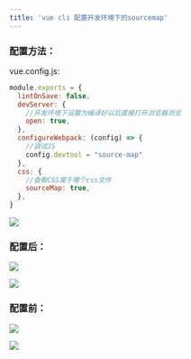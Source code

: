 ```yaml
---
title: 'vue cli 配置开发环境下的sourcemap'
---   
```

### 配置方法：

vue.config.js:

```javascript
module.exports = {
  lintOnSave: false,
  devServer: {
    //开发环境下设置为编译好以后直接打开浏览器浏览
    open: true,
  },
  configureWebpack: (config) => {
    //调试JS
    config.devtool = "source-map"
  },
  css: {
    //查看CSS属于哪个css文件
    sourceMap: true,
  },
}
```

![](https://img-blog.csdnimg.cn/2021043009590768.png?x-oss-processimage/watermark,type_ZmFuZ3poZW5naGVpdGk,shadow_10,text_aHR0cHM6Ly9ibG9nLmNzZG4ubmV0L3h1dG9uZ2Jhbw,size_16,color_FFFFFF,t_70)

### 配置后：

![](https://img-blog.csdnimg.cn/2021043009533284.png?x-oss-processimage/watermark,type_ZmFuZ3poZW5naGVpdGk,shadow_10,text_aHR0cHM6Ly9ibG9nLmNzZG4ubmV0L3h1dG9uZ2Jhbw,size_16,color_FFFFFF,t_70)

![](https://img-blog.csdnimg.cn/20210430095819165.png?x-oss-processimage/watermark,type_ZmFuZ3poZW5naGVpdGk,shadow_10,text_aHR0cHM6Ly9ibG9nLmNzZG4ubmV0L3h1dG9uZ2Jhbw,size_16,color_FFFFFF,t_70)

### 配置前：

![](https://img-blog.csdnimg.cn/2021043009561475.png?x-oss-processimage/watermark,type_ZmFuZ3poZW5naGVpdGk,shadow_10,text_aHR0cHM6Ly9ibG9nLmNzZG4ubmV0L3h1dG9uZ2Jhbw,size_16,color_FFFFFF,t_70)

![](https://img-blog.csdnimg.cn/20210430095708561.png?x-oss-processimage/watermark,type_ZmFuZ3poZW5naGVpdGk,shadow_10,text_aHR0cHM6Ly9ibG9nLmNzZG4ubmV0L3h1dG9uZ2Jhbw,size_16,color_FFFFFF,t_70)